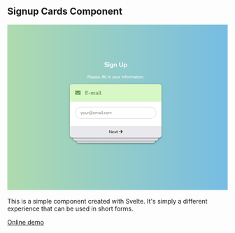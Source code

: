 ## Signup Cards Component
![Design preview for the Time tracking dashboard coding challenge](./public/img/signup-cards.png)

This is a simple component created with Svelte. It's simply a different experience that can be used in short forms.

[Online demo](https://ikuroidev.github.io/signup-cards/)
